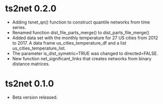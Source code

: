 
# ts2net 0.2.0

* Adding tsnet_qn() function to construct quantile networks from time series.
* Renamed function dist_file_parts_merge() to dist_parts_file_merge()
* Added data set with the monthly temperature for 27 US cities from 2012 to 2017. A data frame us_cities_temperature_df and a list us_cities_temperature_list.
* The parameter is_dist_symetric=TRUE was changed to directed=FALSE. 
* New function net_significant_links that creates networks from binary distance matrices.

# ts2net 0.1.0

* Beta version released.
